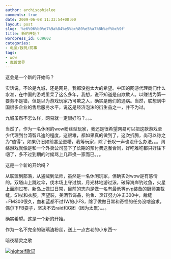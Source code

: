 ```yaml
---
author: archisophialee
comments: true
date: 2009-06-08 11:33:54+00:00
layout: post
slug: '%e6%96%b0%e7%9a%84%e5%bc%80%e5%a7%8b%ef%bc%9f'
title: 新的开始？
wordpress_id: 639602
categories:
- 电脑/数码/网事
tags:
- wow
- 魔兽世界
---
```


这会是一个新的开始吗？

 

实话说，不论是九城，还是网易，我都没抱太大的希望。中国的网游代理商们什么水准，在中国的游戏里呆了这么多年，我想，说不知道是自欺欺人。以赚钱为第一要务不是错，但是以为游戏玩家乃可欺之人，确实是他们的通病。当然，联想到中国很多企业的售后服务水平，说这是经济泡沫的衍生品之一，并不为过。

 

九城虽然不怎么样，网易就一定很好吗？。。。

 

当然了，作为一名休闲的wow粉丝型玩家，我还是很希望网易可以把这款游戏至少代理到台湾智凡迪的程度，这很难，都如果真的做到了，这次折腾，尚可以称之为“值得”。如果仍旧如前甚至更糟，我等玩家，除了长叹一声也没什么办法。。。网络游戏就像是和一个外卖公司签下了长期的预付费送餐合同，好吃难吃都只好往下咽了，多不过到期的时候骂上几声换一家而已。。。

 

这是一个新的开始吗？

 

从联盟到部落，从盗贼到法师，虽然是一名休闲玩家，但确实对wow是有感情的。双塔山上跳过伞，伐木场上守过旗，月光林地游过泳，破碎海岸钓过鱼，火星上面刷过布，新岛上做过日常，目前的志向是做一名有最低等pvp装备的厨师兼裁缝。S1杖和衣服，声望装，美酒节饰品，钓鱼、烹饪努力冲击300中，裁缝+FM300很久，血和蓝都不过1W的小FS，除了做做日常和奇怪的任务没啥追求，偶尔下FB耍子，坚决不去raid和G团（因为太累）。。。

 

确实希望。这是一个新的开始。

 

作为一名不完全的玻璃渣粉丝，送上一点古老的小东西～

 

暗夜精灵之歌

 

[![nightelf歌词](http://archiheart.info/wp-content/uploads/2009/06/nightelf-thumb.jpg)](http://archiheart.info/wp-content/uploads/2009/06/nightelf.jpg)



